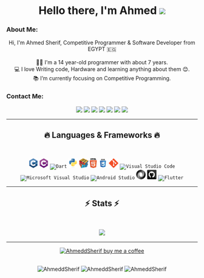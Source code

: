 <h1 align="center">
    Hello there, I'm Ahmed <img src="https://github.com/blackcater/blackcater/raw/main/images/Hi.gif" height="32"/><br>
</h1>
   
### About Me:
<p align="center">
  Hi, I'm Ahmed Sherif, Competitive Programmer & Software Developer from EGYPT 🇪🇬
  <br>
  <br>
  👨‍🎓 I'm a 14 year-old programmer with about 7 years.
  <br>
  💻 I love Writing code, Hardware and learning anything about them 😊.
  <br>
  📚 I’m currently focusing on Competitive Programming. 
</p>

### Contact Me:
<p align="center"> <a href="www.linkedin.com/in/ahmeddsherif"><img src="https://img.shields.io/badge/linkedin-%230077B5.svg?&style=for-the-badge&logo=linkedin&logoColor=white" height=23></a>
<a href="mailto:ahmed.sherif.a.2008@gmail.com@gmail.com"><img src="https://img.shields.io/badge/Gmail-D14836?style=for-the-badge&logo=gmail&logoColor=white" height=23></a>
<a href="http://wa.me//201027766776"><img src="https://img.shields.io/badge/WhatsApp-25D366?style=for-the-badge&logo=whatsapp&logoColor=white" height=23></a>
<a href="https://www.facebook.com/shefoo2008"><img src="https://img.shields.io/badge/Facebook-1877F2?style=for-the-badge&logo=facebook&logoColor=white" height=23></a> <a href="https://github.com/AhmeddSherif/"><img src="https://img.shields.io/badge/GitHub-100000?style=for-the-badge&logo=github&logoColor=white" height=23></a>
<a href="https://www.youtube.com/@ahmedcomputerscience5335"><img src="https://img.shields.io/badge/YouTube-FF0000?style=for-the-badge&logo=youtube&logoColor=white" height=23></a>
<a href="https://t.me/AhmedddSherif"><img src="https://img.shields.io/badge/Telegram-2CA5E0?style=for-the-badge&logo=telegram&logoColor=white" height=23></a>
</p>
<hr>
<h2 align="center">🔥 Languages & Frameworks 🔥</h2><br>
<p align="center">
  <code><img title="C++" height="25" src="images/cpp.svg"></code>
  <code><img title="C#" height="25" src="images/cSharp.svg"></code>
  <code><img title="Dart" height="25" src="https://upload.wikimedia.org/wikipedia/commons/c/c6/Dart_logo.png"></code>
  <code><img title="Python" height="25" src="images/python-original.svg"></code>
  <code><img title="Problem Solving" height="25" src="images/problemSolving.png"></code>
  <code><img title="HTML5" height="25" src="images/html5.svg"></code>
  <code><img title="CSS" height="25" src="images/css.svg"></code>
  <code><img title="Git" height="25" src="images/git-original.svg"></code>
  <code><img title="Visual Studio Code" height="25" src="https://upload.wikimedia.org/wikipedia/commons/thumb/9/9a/Visual_Studio_Code_1.35_icon.svg/2048px-Visual_Studio_Code_1.35_icon.svg.png"></code>
  <code><img title="Microsoft Visual Studio" height="25" src="https://upload.wikimedia.org/wikipedia/commons/thumb/2/2c/Visual_Studio_Icon_2022.svg/2048px-Visual_Studio_Icon_2022.svg.png"></code>
  <code><img title="Android Studio" height="25" src="https://upload.wikimedia.org/wikipedia/commons/thumb/9/95/Android_Studio_Icon_3.6.svg/1900px-Android_Studio_Icon_3.6.svg.png"></code>
  <code><img title="JSON" height="25" src="images/json.svg"></code>
  <code><img title="GitHub" height="25" src="images/github.svg"></code>
  <code><img title="Flutter" height="25" src=https://static.wixstatic.com/media/61750c_fb150a855ce94001887230ce94d7c99f~mv2.png/v1/fill/w_254,h_254,al_c,q_85,usm_0.66_1.00_0.01,enc_auto/file_type_flutter_icon_130599.png></code>
</p>
<hr>

<h2 align="center">⚡ Stats ⚡</h2>
<br>
<p align="center">
<a href="https://github.com/AhmeddSherif/">
      <img width=375  src="https://github-readme-stats.vercel.app/api/?username=AhmeddSherif&hide=c%23,powershell,Mathematica,Ruby,Objective-C,Objective-C%2b%2b,Cuda&title_color=61dafb&text_color=ffffff&icon_color=61dafb&bg_color=20232a&langs_count=8&layout=compact&border_color=61dafb&hide_border=true" />
 </a>
</p>

<hr>
<p align="center">
  <a href="https://www.buymeacoffee.com/ahmeddsherif" target="_blank" ><img src="https://www.buymeacoffee.com/assets/img/custom_images/orange_img.png" alt="AhmeddSherif buy me a coffee" width="230"></a>
  <br>
  <br>
</p>
<p align="center">
 <img src="https://img.shields.io/github/followers/AhmeddSherif?color=red&label=Followers" alt="AhmeddSherif"/>    
 <img src="https://img.shields.io/github/stars/AhmeddSherif?color=yellow&label=Stars" alt="AhmeddSherif"/>      
<img src="https://visitor-badge.laobi.icu/badge?page_id=AhmeddSherif" alt="AhmeddSherif"/>   
</p>
